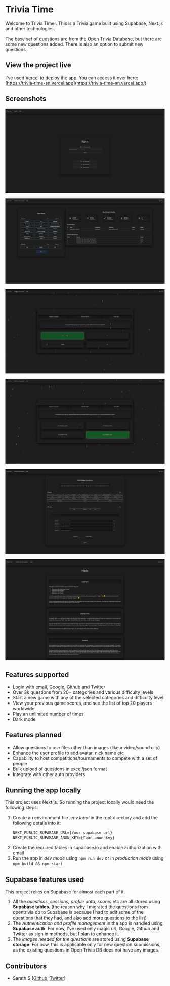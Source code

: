 # Trivia Time

Welcome to Trivia Time!. This is a Trivia game built using Supabase, Next.js and other technologies.

The base set of questions are from the [Open Trivia Database](https://opentdb.com/), but there are some new questions added. There is also an option to submit new questions.

## View the project live
I've used [Vercel](https://vercel.com/) to deploy the app. You can access it over here: [https://trivia-time-sn.vercel.app](https://trivia-time-sn.vercel.app/)


## Screenshots

![Sign in](images/sign-in.png)

![Profile](images/profile.png)

![Trivia page](images/trivia-1.png)

![Trivia page](images/trivia-2.png)

![Submit new question](images/submit-new-question.png)

![Help](images/help.png)



## Features supported
- Login with email, Google, Github and Twitter
- Over 3k questions from 20+ categories and various difficulty levels
- Start a new game with any of the selected categories and difficulty level
- View your previous game scores, and see the list of top 20 players worldwide
- Play an unlimited number of times
- Dark mode

## Features planned
- Allow questions to use files other than images (like a video/sound clip)
- Enhance the user profile to add avatar, nick name etc
- Capability to host competitions/tournaments to compete with a set of people
- Bulk upload of questions in excel/json format
- Integrate with other auth providers


## Running the app locally
This project uses Next.js. So running the project locally would need the following steps:
1. Create an environment file _.env.local_ in the root directory and add the following details into it:
   ```
   NEXT_PUBLIC_SUPABASE_URL={Your supabase url}
   NEXT_PUBLIC_SUPABASE_ANON_KEY={Your anon key}
   ```
2. Create the required tables in supabase.io and enable authorization with email
3. Run the app in _dev mode_ using `npm run dev` or in _production mode_ using `npm build && npm start`


## Supabase features used
This project relies on Supabase for almost each part of it.
1. All the _questions, sessions, profile data, scores_ etc are all stored using **Supabase tables**. (the reason why I migrated the questions from opentrivia db to Supabase is because I had to edit some of the questions that they had, and also add more questions to the list)
2. The _Authentication and profile management_ in the app is handled using **Supabase auth**. For now, I've used only magic url, Google, Github and Twitter as sign in methods, but I plan to enhance it.
3. The _images needed for the questions_ are stored using **Supabase storage**. For now, this is applicable only for new question submissions, as the existing questions in Open Trivia DB does not have any images.


## Contributors
- Sarath S ([Github](https://gthub.com/sarathm09), [Twitter](https://twitter.com/sskuttu))

